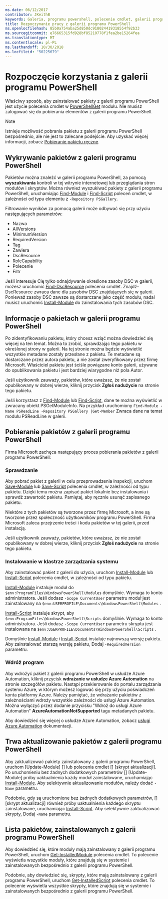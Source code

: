 ```yaml
---
ms.date: 06/12/2017
contributor: JKeithB
keywords: Galeria, programu powershell, polecenie cmdlet, galerii programu PowerShell
title: Rozpoczynanie pracy z galerii programu PowerShell
ms.openlocfilehash: 85b0a754aba25d850dc918024419318554f92b33
ms.sourcegitcommit: e76665315fd928bf85210778f1fea2be15264fea
ms.translationtype: MT
ms.contentlocale: pl-PL
ms.lasthandoff: 10/30/2018
ms.locfileid: "50225679"
---
```

# <a name="getting-started-with-the-powershell-gallery"></a>Rozpoczęcie korzystania z galerii programu PowerShell

Właściwy sposób, aby zainstalować pakiety z galerii programu PowerShell jest użycie polecenia cmdlet w [PowerShellGet](/powershell/module/powershellget) modułu. Nie musisz zalogować się do pobierania elementów z galerii programu PowerShell.

> [!NOTE]
> Istnieje możliwość pobrania pakietu z galerii programu PowerShell bezpośrednio, ale nie jest to zalecane podejście.
> Aby uzyskać więcej informacji, zobacz [Pobieranie pakietu ręczne](/powershell/gallery/how-to/working-with-packages/manual-download).

## <a name="discovering-packages-from-the-powershell-gallery"></a>Wykrywanie pakietów z galerii programu PowerShell

Pakietów można znaleźć w galerii programu PowerShell, za pomocą **wyszukiwania** kontroli w tej witrynie internetowej lub przeglądania stron modułów i skryptów. Można również wyszukiwać pakiety z galerii programu PowerShell, uruchamiając [Find-Module][] i [Find-Script][] poleceń cmdlet, w zależności od typu elementu z `-Repository PSGallery`.

Filtrowanie wyników za pomocą galerii może odbywać się przy użyciu następujących parametrów:

- Nazwa
- AllVersions
- MinimumVersion
- RequiredVersion
- Tag
- Zawiera
- DscResource
- RoleCapability
- Polecenie
- Filtr

Jeśli interesuje Cię tylko odnajdywanie określone zasoby DSC w galerii, możesz uruchomić [Find-DscResource] polecenia cmdlet. Znajdź-DscResource zwraca dane dla zasobów DSC znajdujących się w galerii.
Ponieważ zasoby DSC zawsze są dostarczane jako część modułu, nadal musisz uruchomić [Install-Module][] do zainstalowania tych zasobów DSC.

## <a name="learning-about-packages-in-the-powershell-gallery"></a>Informacje o pakietach w galerii programu PowerShell

Po zidentyfikowaniu pakietu, który chcesz wziąć można dowiedzieć się więcej na ten temat. Można to zrobić, sprawdzając tego pakietu w określonej strony w galerii. Na tej stronie można będzie wyświetlić wszystkie metadane zostały przesłane z pakietu. Te metadane są dostarczane przez autora pakietu, a nie został zweryfikowany przez firmę Microsoft. Właściciel pakietu jest ściśle powiązane konto galerii, używane do opublikowania pakietu i jest bardziej wiarygodne niż pola Autor.

Jeśli użytkownik zauważy, pakietów, które uważasz, że nie został opublikowany w dobrej wierze, kliknij przycisk **Zgłoś nadużycie** na stronie tego pakietu.

Jeśli korzystasz z [Find-Module][] lub [Find-Script][], dane te można wyświetlić w zwracany obiekt PSGetModuleInfo. Na przykład uruchomiony `Find-Module -Name PSReadLine -Repository PSGallery |Get-Member`
Zwraca dane na temat modułu PSReadLine w galerii.

## <a name="downloading-packages-from-the-powershell-gallery"></a>Pobieranie pakietów z galerii programu PowerShell

Firma Microsoft zachęca następujący proces pobierania pakietów z galerii programu PowerShell:

### <a name="inspect"></a>Sprawdzanie

Aby pobrać pakiet z galerii w celu przeprowadzenia inspekcji, uruchom [Save-Module][] lub [Save-Script][] polecenia cmdlet, w zależności od typu pakietu. Dzięki temu można zapisać pakiet lokalnie bez instalowania i sprawdź zawartość pakietu. Pamiętaj, aby ręcznie usunąć zapisanego pakietu.

Niektóre z tych pakietów są tworzone przez firmę Microsoft, a inne są tworzone przez społeczność użytkowników programu PowerShell.
Firma Microsoft zaleca przejrzenie treści i kodu pakietów w tej galerii, przed instalacją.

Jeśli użytkownik zauważy, pakietów, które uważasz, że nie został opublikowany w dobrej wierze, kliknij przycisk **Zgłoś nadużycie** na stronie tego pakietu.

### <a name="install"></a>Instalowanie w klastrze zarządzania systemu

Aby zainstalować pakiet z galerii do użycia, uruchom [Install-Module][] lub [Install-Script][] polecenia cmdlet, w zależności od typu pakietu.

[Install-Module][] instaluje moduł do `$env:ProgramFiles\WindowsPowerShell\Modules` domyślnie.
Wymaga to konto administratora. Jeśli dodasz `-Scope CurrentUser` parametru moduł jest zainstalowany na `$env:USERPROFILE\Documents\WindowsPowerShell\Modules` .

[Install-Script][] instaluje skrypt, aby `$env:ProgramFiles\WindowsPowerShell\Scripts` domyślnie.
Wymaga to konto administratora. Jeśli dodasz `-Scope CurrentUser` parametru skryptu jest instalowana na `$env:USERPROFILE\Documents\WindowsPowerShell\Scripts` .

Domyślnie [Install-Module][] i [Install-Script][] instaluje najnowszą wersję pakietu.
Aby zainstalować starszą wersję pakietu, Dodaj `-RequiredVersion` parametru.

### <a name="deploy"></a>Wdróż program

Aby wdrożyć pakiet z galerii programu PowerShell w usłudze Azure Automation, kliknij przycisk **wdrażanie w usłudze Azure Automation** na stronie szczegółów pakietu. Nastąpi przekierowanie do portalu zarządzania systemu Azure, w którym możesz logować się przy użyciu poświadczeń konta platformy Azure. Należy pamiętać, że wdrażanie pakietów z zależnościami wdroży wszystkie zależności do usługi Azure Automation. Można wyłączyć przez dodanie przycisku "Wdroż do usługi Azure Automation" **AzureAutomationNotSupported** tagu metadanych pakietu.

Aby dowiedzieć się więcej o usłudze Azure Automation, zobacz [usługi Azure Automation](/azure/automation) dokumentacji.

## <a name="updating-packages-from-the-powershell-gallery"></a>Trwa aktualizowanie pakietów z galerii programu PowerShell

Aby zaktualizować pakiety zainstalowany z galerii programu PowerShell, uruchom [Update-Module] [] lub polecenia cmdlet [] [skrypt aktualizacji]. Po uruchomieniu bez żadnych dodatkowych parametrów [] [Update-Module] próby uaktualnienia każdy moduł zainstalowane, uruchamiając [Install-Module][]. Aby selektywnie aktualizowanie modułów, należy dodać `-Name` parametru.

Podobnie, gdy są uruchomione bez żadnych dodatkowych parametrów, [] [skrypt aktualizacji] również próby uaktualnienia każdego skryptu zainstalowane, uruchamiając [Install-Script][]. Aby selektywnie zaktualizować skrypty, Dodaj `-Name` parametru.

## <a name="list-packages-that-you-have-installed-from-the-powershell-gallery"></a>Lista pakietów, zainstalowanych z galerii programu PowerShell

Aby dowiedzieć się, które moduły mają zainstalowany z galerii programu PowerShell, uruchom [Get-InstalledModule][] polecenia cmdlet. To polecenie wyświetla wszystkie moduły, które znajdują się w systemie i zainstalowanych bezpośrednio z galerii programu PowerShell.

Podobnie, aby dowiedzieć się, skrypty, które mają zainstalowany z galerii programu PowerShell, uruchom [Get-InstalledScript][] polecenia cmdlet. To polecenie wyświetla wszystkie skrypty, które znajdują się w systemie i zainstalowanych bezpośrednio z galerii programu PowerShell.

[Find-DscResource]: /powershell/module/powershellget/Find-DscResource
[Find-Module]: /powershell/module/powershellget/Find-Module
[Find-Script]: /powershell/module/powershellget/Find-Script
[Get-InstalledModule]: /powershell/module/powershellget/Get-InstalledModule
[Get-InstalledScript]: /powershell/module/powershellget/Get-InstalledScript
[Install-Module]: /powershell/module/powershellget/Install-Module
[Install-Script]: /powershell/module/powershellget/Install-Script
[Publish-Module]: /powershell/module/powershellget/Publish-Module
[Publish-Script]: /powershell/module/powershellget/Publish-Script
[Register-PSRepository]: /powershell/module/powershellget/Register-Repository
[Save-Module]: /powershell/module/powershellget/Save-Module
[Save-Script]: /powershell/module/powershellget/Save-Script
